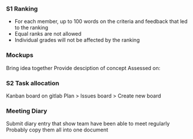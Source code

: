 ### S1 Ranking
- For each member, up to 100 words on the criteria and feedback that led to the ranking
- Equal ranks are not allowed
- Individual grades will not be affected by the ranking
### Mockups
Bring idea together
Provide desciption of concept
Assessed on:

### S2 Task allocation
Kanban board on gitlab
Plan > Issues board > Create new board

### Meeting Diary
Submit diary entry that show team have been able to meet regularly
Probably copy them all into one document



